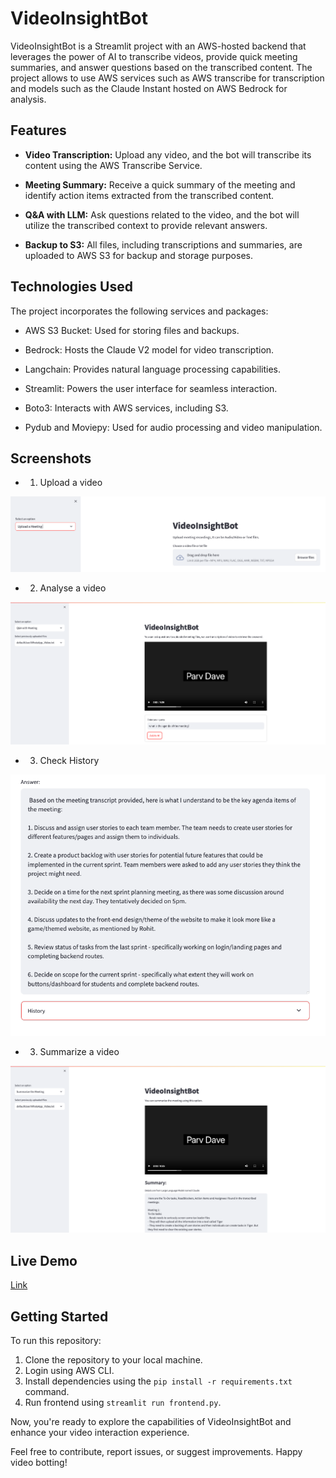 # VideoInsightBot

VideoInsightBot is a Streamlit project with an AWS-hosted backend that leverages the power of AI to transcribe videos, provide quick meeting summaries, and answer questions based on the transcribed content. The project allows to use AWS services such as AWS transcribe for transcription and models such as the Claude Instant hosted on AWS Bedrock for analysis.

## Features

- **Video Transcription:** Upload any video, and the bot will transcribe its content using the AWS Transcribe Service.

- **Meeting Summary:** Receive a quick summary of the meeting and identify action items extracted from the transcribed content.

- **Q&A with LLM:** Ask questions related to the video, and the bot will utilize the transcribed context to provide relevant answers.

- **Backup to S3:** All files, including transcriptions and summaries, are uploaded to AWS S3 for backup and storage purposes.


## Technologies Used

The project incorporates the following services and packages:

- AWS S3 Bucket: Used for storing files and backups.

- Bedrock: Hosts the Claude V2 model for video transcription.

- Langchain: Provides natural language processing capabilities.

- Streamlit: Powers the user interface for seamless interaction.

- Boto3: Interacts with AWS services, including S3.

- Pydub and Moviepy: Used for audio processing and video manipulation.

## Screenshots

- 1. Upload a video

![Alt text](./images/Image1.png)

- 2. Analyse a video

![Alt text](./images/Image2.png)

- 3. Check History

![Alt text](./images/Image4.png)

- 3. Summarize a video

![Alt text](./images/Image3.png)

## Live Demo
[Link](http://speechtotext-1823339700.us-east-1.elb.amazonaws.com/)

## Getting Started

To run this repository:

1. Clone the repository to your local machine.
2. Login using AWS CLI.
3. Install dependencies using the `pip install -r requirements.txt` command.
4. Run frontend using `streamlit run frontend.py`.

Now, you're ready to explore the capabilities of VideoInsightBot and enhance your video interaction experience.

Feel free to contribute, report issues, or suggest improvements. Happy video botting!
